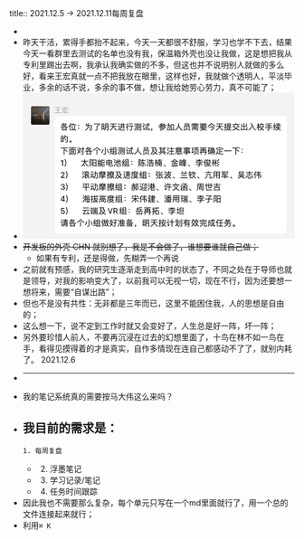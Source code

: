 title:: 2021.12.5 -> 2021.12.11每周复盘

-
- 昨天干活，累得手都抬不起来，今天一天都很不舒服，学习也学不下去，结果今天一看群里去测试的名单也没有我，保温箱外壳也没让我做，这是想把我从专利里踢出去啊，我承认我确实做的不多，但这也并不说明别人就做的多么好，看来王宏真就一点不把我放在眼里，这样也好，我就做个透明人，平淡毕业，多余的话不说，多余的事不做，想让我给她劳心劳力，真不可能了；
- ![image.png](../assets/image_1638778758749_0.png)
- ~~开发板的外壳 CHN 就别想了，我是不会做了，谁想要谁就自己做；~~
	- 如果有专利，还是得做，先糊弄一个再说
- 之前就有预感，我的研究生逐渐走到高中时的状态了，不同之处在于导师也就是领导，对我的影响变大了，以前我可以无视一切，现在不行，因为还要想一想将来，需要“自谋出路”；
- 但也不是没有共性：无非都是三年而已，这里不能困住我，人的思想是自由的；
- 这么想一下，说不定到工作时就又会变好了，人生总是好一阵，坏一阵；
- 另外要珍惜人前人，不要再沉浸在过去的幻想里面了，十鸟在林不如一鸟在手，看得见摸得着的才是真实，自作多情现在连自己都感动不了了，就别内耗了。 2021.12.6
-
  ---
- 我的笔记系统真的需要按马大伟这么来吗？
- 我目前的需求是：
	-
	  1. 每周复盘
	-
	  2. 浮墨笔记
	-
	  3. 学习记录/笔记
	-
	  4. 任务时间跟踪
- 因此我也不需要那么复杂，每个单元只写在一个md里面就行了，用一个总的文件连接起来就行；
- 利用`⌘ K`